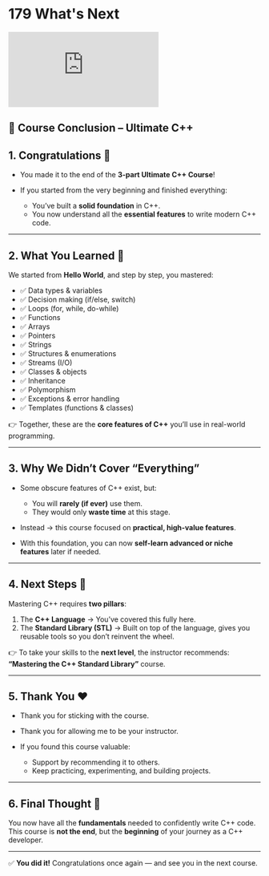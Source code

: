 # 179 What's Next

<div class="video-wrapper">
  <iframe src="https://www.youtube.com/embed/1eK8fH8DWr8?si=HXpxBsiT7EFNBz5V"
          title="YouTube video player" 
          frameborder="0" 
          allow="accelerometer; autoplay; clipboard-write; encrypted-media; gyroscope; picture-in-picture; web-share" 
          allowfullscreen>
  </iframe>
</div>

## 🎉 Course Conclusion – Ultimate C++

## 1. Congratulations 🎊

* You made it to the end of the **3-part Ultimate C++ Course**!
* If you started from the very beginning and finished everything:

  * You’ve built a **solid foundation** in C++.
  * You now understand all the **essential features** to write modern C++ code.

---

## 2. What You Learned 📘

We started from **Hello World**, and step by step, you mastered:

* ✅ Data types & variables
* ✅ Decision making (if/else, switch)
* ✅ Loops (for, while, do-while)
* ✅ Functions
* ✅ Arrays
* ✅ Pointers
* ✅ Strings
* ✅ Structures & enumerations
* ✅ Streams (I/O)
* ✅ Classes & objects
* ✅ Inheritance
* ✅ Polymorphism
* ✅ Exceptions & error handling
* ✅ Templates (functions & classes)

👉 Together, these are the **core features of C++** you’ll use in real-world programming.

---

## 3. Why We Didn’t Cover “Everything”

* Some obscure features of C++ exist, but:

  * You will **rarely (if ever)** use them.
  * They would only **waste time** at this stage.
* Instead → this course focused on **practical, high-value features**.
* With this foundation, you can now **self-learn advanced or niche features** later if needed.

---

## 4. Next Steps 🚀

Mastering C++ requires **two pillars**:

1. The **C++ Language** → You’ve covered this fully here.
2. The **Standard Library (STL)** → Built on top of the language, gives you reusable tools so you don’t reinvent the wheel.

👉 To take your skills to the **next level**, the instructor recommends:
**“Mastering the C++ Standard Library”** course.

---

## 5. Thank You ❤️

* Thank you for sticking with the course.
* Thank you for allowing me to be your instructor.
* If you found this course valuable:

  * Support by recommending it to others.
  * Keep practicing, experimenting, and building projects.

---

## 6. Final Thought 🌟

You now have all the **fundamentals** needed to confidently write C++ code.
This course is **not the end**, but the **beginning** of your journey as a C++ developer.

---

✅ **You did it!** Congratulations once again — and see you in the next course.